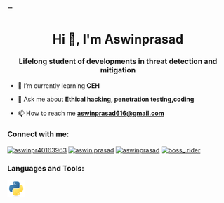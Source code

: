 # -<h1 align="center">Hi 👋, I'm Aswinprasad</h1>
<h3 align="center">Lifelong student of developments in threat detection and mitigation</h3>

- 🌱 I’m currently learning **CEH**

- 💬 Ask me about **Ethical hacking, penetration testing,coding**

- 📫 How to reach me **aswinprasad616@gmail.com**

<h3 align="left">Connect with me:</h3>
<p align="left">
<a href="https://twitter.com/aswinpr40163963" target="blank"><img align="center" src="https://raw.githubusercontent.com/rahuldkjain/github-profile-readme-generator/master/src/images/icons/Social/twitter.svg" alt="aswinpr40163963" height="30" width="40" /></a>
<a href="https://linkedin.com/in/aswin prasad" target="blank"><img align="center" src="https://raw.githubusercontent.com/rahuldkjain/github-profile-readme-generator/master/src/images/icons/Social/linked-in-alt.svg" alt="aswin prasad" height="30" width="40" /></a>
<a href="https://fb.com/aswinprasad" target="blank"><img align="center" src="https://raw.githubusercontent.com/rahuldkjain/github-profile-readme-generator/master/src/images/icons/Social/facebook.svg" alt="aswinprasad" height="30" width="40" /></a>
<a href="https://instagram.com/boss_.rider" target="blank"><img align="center" src="https://raw.githubusercontent.com/rahuldkjain/github-profile-readme-generator/master/src/images/icons/Social/instagram.svg" alt="boss_.rider" height="30" width="40" /></a>
</p>

<h3 align="left">Languages and Tools:</h3>
<p align="left"> <a href="https://www.python.org" target="_blank"> <img src="https://raw.githubusercontent.com/devicons/devicon/master/icons/python/python-original.svg" alt="python" width="40" height="40"/> </a> </p>
